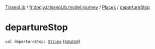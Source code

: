 [TisseoLib](../../index.md) / [fr.docjyJ.tisseoLib.model.journey](../index.md) / [Places](index.md) / [departureStop](./departure-stop.md)

# departureStop

`val departureStop: `[`String`](https://kotlinlang.org/api/latest/jvm/stdlib/kotlin/-string/index.html) [(source)](https://github.com/docjyJ/TisseoLib/tree/master/src/main/kotlin/fr/docjyJ/tisseoLib/model/journey/Places.kt#L22)